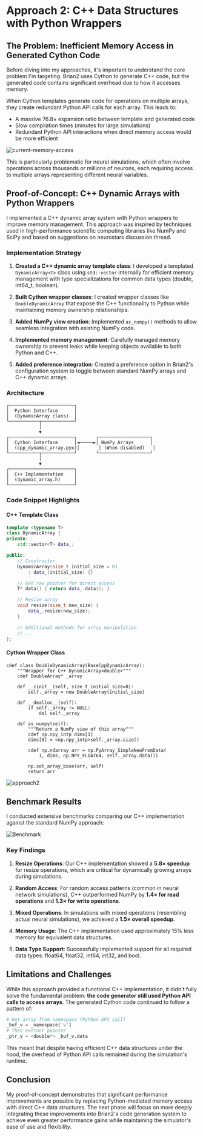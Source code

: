# Approach 2: C++ Data Structures with Python Wrappers

## The Problem: Inefficient Memory Access in Generated Cython Code

Before diving into my approaches, it's important to understand the core problem I'm targeting. Brian2 uses Cython to generate C++ code, but the generated code contains significant overhead due to how it accesses memory.

When Cython templates generate code for operations on multiple arrays, they create redundant Python API calls for each array. This leads to:

- A massive 76.8× expansion ratio between template and generated code
- Slow compilation times (minutes for large simulations)
- Redundant Python API interactions when direct memory access would be more efficient

![current-memory-access](../docs/images/current-memory-flow-brian.png)

This is particularly problematic for neural simulations, which often involve operations across thousands or millions of neurons, each requiring access to multiple arrays representing different neural variables.

## Proof-of-Concept: C++ Dynamic Arrays with Python Wrappers

I implemented a C++ dynamic array system with Python wrappers to improve memory management. This approach was inspired by techniques used in high-performance scientific computing libraries like NumPy and SciPy and based on suggestions on neurostars discussion thread.

### Implementation Strategy

1. **Created a C++ dynamic array template class**: I developed a templated `DynamicArray<T>` class using `std::vector` internally for efficient memory management with type specializations for common data types (double, int64_t, boolean).

2. **Built Cython wrapper classes**: I created wrapper classes like `DoubleDynamicArray` that expose the C++ functionality to Python while maintaining memory ownership relationships.

3. **Added NumPy view creation**: Implemented `as_numpy()` methods to allow seamless integration with existing NumPy code.

4. **Implemented memory management**: Carefully managed memory ownership to prevent leaks while keeping objects available to both Python and C++.

5. **Added preference integration**: Created a preference option in Brian2's configuration system to toggle between standard NumPy arrays and C++ dynamic arrays.

### Architecture

```
┌────────────────────────┐
│  Python Interface      │
│  (DynamicArray class)  │
└───────────┬────────────┘
            │
            ▼
┌────────────────────────┐       ┌───────────────────┐
│  Cython Interface      │◄─────►│ NumPy Arrays      │
│  (cpp_dynamic_array.pyx)│       │ (When disabled)   │
└───────────┬────────────┘       └───────────────────┘
            │
            ▼
┌────────────────────────┐
│  C++ Implementation    │
│  (dynamic_array.h)     │
└────────────────────────┘
```

### Code Snippet Highlights

#### C++ Template Class

```cpp
template <typename T>
class DynamicArray {
private:
    std::vector<T> data_;

public:
    // Constructor
    DynamicArray(size_t initial_size = 0)
        : data_(initial_size) {}

    // Get raw pointer for direct access
    T* data() { return data_.data(); }

    // Resize array
    void resize(size_t new_size) {
        data_.resize(new_size);
    }

    // Additional methods for array manipulation
    // ...
};
```

#### Cython Wrapper Class

```cython
cdef class DoubleDynamicArray(BaseCppDynamicArray):
    """Wrapper for C++ DynamicArray<double>"""
    cdef DoubleArray* _array

    def __cinit__(self, size_t initial_size=0):
        self._array = new DoubleArray(initial_size)

    def __dealloc__(self):
        if self._array != NULL:
            del self._array

    def as_numpy(self):
        """Return a NumPy view of this array"""
        cdef np.npy_intp dims[1]
        dims[0] = <np.npy_intp>self._array.size()

        cdef np.ndarray arr = np.PyArray_SimpleNewFromData(
            1, dims, np.NPY_FLOAT64, self._array.data())

        np.set_array_base(arr, self)
        return arr
```

![approach2](../docs/images/approach2.png)

## Benchmark Results

I conducted extensive benchmarks comparing our C++ implementation against the standard NumPy approach:

![Benchmark](../docs/images/benchmark-approach1.png)

### Key Findings

1. **Resize Operations**: Our C++ implementation showed a **5.8× speedup** for resize operations, which are critical for dynamically growing arrays during simulations.

2. **Random Access**: For random access patterns (common in neural network simulations), C++ outperformed NumPy by **1.4× for read operations** and **1.3× for write operations**.

3. **Mixed Operations**: In simulations with mixed operations (resembling actual neural simulations), we achieved a **1.5× overall speedup**.

4. **Memory Usage**: The C++ implementation used approximately 15% less memory for equivalent data structures.

5. **Data Type Support**: Successfully implemented support for all required data types: float64, float32, int64, int32, and bool.

## Limitations and Challenges

While this approach provided a functional C++ implementation, it didn't fully solve the fundamental problem: **the code generator still used Python API calls to access arrays**. The generated Cython code continued to follow a pattern of:

```python
# Get array from namespace (Python API call)
_buf_v = _namespace['v']
# Then extract pointer
_ptr_v = <double*> _buf_v.data
```

This meant that despite having efficient C++ data structures under the hood, the overhead of Python API calls remained during the simulation's runtime.

## Conclusion

My proof-of-concept demonstrates that significant performance improvements are possible by replacing Python-mediated memory access with direct C++ data structures. The next phase will focus on more deeply integrating these improvements into Brian2's code generation system to achieve even greater performance gains while maintaining the simulator's ease of use and flexibility.
